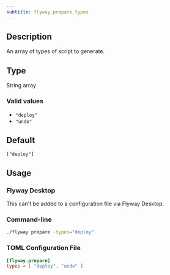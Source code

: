 ```yaml
---
subtitle: flyway.prepare.types
---
```


## Description

An array of types of script to generate.

## Type

String array

### Valid values

- `"deploy"`
- `"undo"`

## Default

`["deploy"]`

## Usage

### Flyway Desktop

This can't be added to a configuration file via Flyway Desktop.

### Command-line

```bash
./flyway prepare -types="deploy"
```

### TOML Configuration File

```toml
[flyway.prepare]
types = [ "deploy", "undo" ]
```
